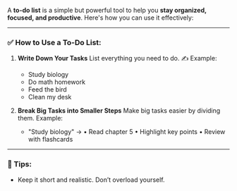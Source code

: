A **to-do list** is a simple but powerful tool to help you **stay organized, focused, and productive**. Here's how you can use it effectively:

---

### ✅ **How to Use a To-Do List:**

1. **Write Down Your Tasks**
   List everything you need to do.
   ✍️ Example:

   * Study biology
   * Do math homework
   * Feed the bird
   * Clean my desk

2. **Break Big Tasks into Smaller Steps**
   Make big tasks easier by dividing them.
   Example:

   * "Study biology" →
     • Read chapter 5
     • Highlight key points
     • Review with flashcards

---

### 📌 Tips:

* Keep it short and realistic. Don’t overload yourself.
